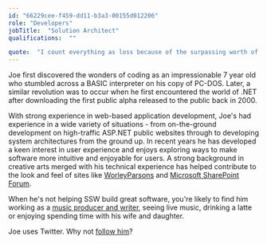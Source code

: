 ```yaml
---
id: "66229cee-f459-dd11-b3a3-00155d012206"
role: "Developers"
jobTitle:  "Solution Architect"
qualifications:  ""

quote:  "I count everything as loss because of the surpassing worth of knowing Christ Jesus my Lord (Philippians 3:8)"
---
```


Joe first discovered the wonders of coding as an impressionable 7 year old who stumbled across a BASIC interpreter on his copy of PC-DOS. Later, a similar revolution was to occur when he first encountered the world of .NET after downloading the first public alpha released to the public back in 2000.

With strong experience in web-based application development, Joe's had experience in a wide variety of situations - from on-the-ground development on high-traffic ASP.NET public websites through to developing system architectures from the ground up. In recent years he has developed a keen interest in user experience and enjoys exploring ways to make software more intuitive and enjoyable for users. A strong background in creative arts merged with his technical experience has helped contribute to the look and feel of sites like [WorleyParsons](http://www.worleyparsons.com/) and [Microsoft SharePoint Forum](http://www.microsoftsharepoint.com/).

When he's not helping SSW build great software, you're likely to find him working as a [music producer and writer](http://joe.hardy.id.au/), seeing live music, drinking a latte or enjoying spending time with his wife and daughter.

Joe uses Twitter. Why not [follow him](http://twitter.com/flukazoid)?